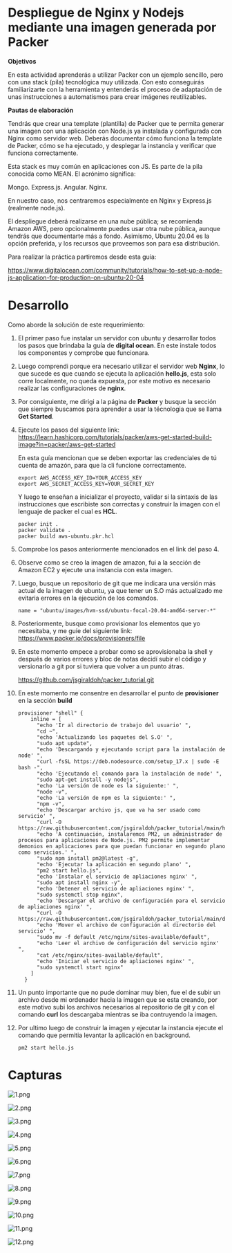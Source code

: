 Despliegue de Nginx y Nodejs mediante una imagen generada por Packer
===

**Objetivos**

En esta actividad aprenderás a utilizar Packer con un ejemplo sencillo, pero con una stack (pila) tecnológica muy utilizada. Con esto conseguirás familiarizarte con la herramienta y entenderás el proceso de adaptación de unas instrucciones a automatismos para crear imágenes reutilizables.

**Pautas de elaboración**

Tendrás que crear una template (plantilla) de Packer que te permita generar una imagen con una aplicación con Node.js ya instalada y configurada con Nginx como servidor web. Deberás documentar cómo funciona la template de Packer, cómo se ha ejecutado, y desplegar la instancia y verificar que funciona correctamente.

Esta stack es muy común en aplicaciones con JS. Es parte de la pila conocida como MEAN. El acrónimo significa:

Mongo.
Express.js.
Angular.
Nginx.

En nuestro caso, nos centraremos especialmente en Nginx y Express.js (realmente node.js).

El despliegue deberá realizarse en una nube pública; se recomienda Amazon AWS, pero opcionalmente puedes usar otra nube pública, aunque tendrás que documentarte más a fondo. Asimismo, Ubuntu 20.04 es la opción preferida, y los recursos que proveemos son para esa distribución.

Para realizar la práctica partiremos desde esta guía:

https://www.digitalocean.com/community/tutorials/how-to-set-up-a-node-js-application-for-production-on-ubuntu-20-04

Desarrollo
===

Como aborde la solución de este requerimiento:

1) El primer paso fue instalar un servidor con ubuntu y desarrollar todos los pasos que brindaba la guía de **digital ocean**. En este instale todos los componentes y comprobe que funcionara.

2) Luego comprendi porque era necesario utilizar el servidor web **Nginx**, lo que sucede es que cuando se ejecuta la aplicación **hello.js**, esta solo corre localmente, no queda expuesta, por este motivo es necesario realizar las configuraciones de **nginx**.

3) Por consiguiente, me dirigi a la página de **Packer** y busque la sección que siempre buscamos para aprender a usar la técnologia que se llama **Get Started**.

4) Ejecute los pasos del siguiente link: https://learn.hashicorp.com/tutorials/packer/aws-get-started-build-image?in=packer/aws-get-started

    En esta guía mencionan que se deben exportar las credenciales de tú cuenta de amazón, para que la cli funcione correctamente.

    ~~~
    export AWS_ACCESS_KEY_ID=YOUR_ACCESS_KEY
    export AWS_SECRET_ACCESS_KEY=YOUR_SECRET_KEY
    ~~~

    Y luego te enseñan a inicializar el proyecto, validar si la sintaxis de las instrucciones que escribiste son correctas y construir la imagen con el lenguaje de packer el cual es **HCL**.

    ~~~
    packer init .
    packer validate .
    packer build aws-ubuntu.pkr.hcl
    ~~~



5) Comprobe los pasos anteriormente mencionados en el link del paso 4.

6) Observe como se creo la imagen de amazon, fui a la sección de Amazon EC2 y ejecute una instancia con esta imagen.

7) Luego, busque un repositorio de git que me indicara una versión más actual de la imagen de ubuntu, ya que tener un S.O más actualizado me evitaria errores en la ejecución de los comandos.

    ~~~
    name = "ubuntu/images/hvm-ssd/ubuntu-focal-20.04-amd64-server-*"
    ~~~

8) Posteriormente, busque como provisionar los elementos que yo necesitaba, y me guíe del siguiente link: https://www.packer.io/docs/provisioners/file

9) En este momento empece a probar como se aprovisionaba la shell y después de varios errores y bloc de notas decidí subir el código y versionarlo a git por si tuviera que volver a un punto átras.

    https://github.com/jsgiraldoh/packer_tutorial.git

10) En este momento me consentre en desarrollar el punto de **provisioner** en la sección **build**

    ~~~
    provisioner "shell" {
        inline = [
          "echo 'Ir al directorio de trabajo del usuario' ",
          "cd ~",
          "echo 'Actualizando los paquetes del S.O' ",
          "sudo apt update",
          "echo 'Descargando y ejecutando script para la instalación de node' ",
          "curl -fsSL https://deb.nodesource.com/setup_17.x | sudo -E bash -",
          "echo 'Ejecutando el comando para la instalación de node' ",
          "sudo apt-get install -y nodejs",
          "echo 'La versión de node es la siguiente:' ",
          "node -v",
          "echo 'La versión de npm es la siguiente:' ",
          "npm -v",
          "echo 'Descargar archivo js, que va ha ser usado como servicio' ",
          "curl -O https://raw.githubusercontent.com/jsgiraldoh/packer_tutorial/main/hello.js",
          "echo 'A continuación, instalaremos PM2, un administrador de procesos para aplicaciones de Node.js. PM2 permite implementar demonios en aplicaciones para que puedan funcionar en segundo plano como servicios.' ",
          "sudo npm install pm2@latest -g",
          "echo 'Ejecutar la aplicación en segundo plano' ",
          "pm2 start hello.js",
          "echo 'Instalar el servicio de apliaciones nginx' ",
          "sudo apt install nginx -y",
          "echo 'Detener el servicio de apliaciones nginx' ",
          "sudo systemctl stop nginx",
          "echo 'Descargar el archivo de configuración para el servicio de apliaciones nginx' ",
          "curl -O https://raw.githubusercontent.com/jsgiraldoh/packer_tutorial/main/default",
          "echo 'Mover el archivo de configuración al directorio del servicio' ",
          "sudo mv -f default /etc/nginx/sites-available/default",
          "echo 'Leer el archivo de configuración del servicio nginx' ",
          "cat /etc/nginx/sites-available/default",
          "echo 'Iniciar el servicio de apliaciones nginx' ",
          "sudo systemctl start nginx"
        ]
      }
    ~~~

11) Un punto importante que no pude dominar muy bien, fue el de subir un archivo desde mi ordenador hacia la imagen que se esta creando, por este motivo subi los archivos necesarios al repositorio de git y con el comando **curl** los descargaba mientras se iba contruyendo la imagen.

12) Por ultimo luego de construir la imagen y ejecutar la instancia ejecute el comando que permitia levantar la aplicación en background.

    ~~~
    pm2 start hello.js
    ~~~

Capturas
===

<img src="/img/1.png" title="1.png" name="1.png"/><br>

<img src="/img/2.png" title="2.png" name="2.png"/><br>

<img src="/img/3.png" title="3.png" name="3.png"/><br>

<img src="/img/4.png" title="4.png" name="4.png"/><br>

<img src="/img/5.png" title="5.png" name="5.png"/><br>

<img src="/img/6.png" title="6.png" name="6.png"/><br>

<img src="/img/7.png" title="7.png" name="7.png"/><br>

<img src="/img/8.png" title="8.png" name="8.png"/><br>

<img src="/img/9.png" title="9.png" name="9.png"/><br>

<img src="/img/10.png" title="10.png" name="10.png"/><br>

<img src="/img/11.png" title="11.png" name="11.png"/><br>

<img src="/img/12.png" title="12.png" name="12.png"/><br>
